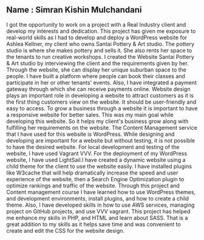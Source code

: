 ## Name : Simran Kishin Mulchandani ##
I got the opportunity to work on a project with a Real Industry client and develop my interests and dedication. 
This project has given me exposure to real-world skills as I had to develop and deploy a WordPress website for 
Ashlea Kellner, my client who owns Santai Pottery & Art studio. The pottery studio is where she makes pottery 
and sells it. She also rents her space to the tenants to run creative workshops. I created the Website Santai 
Pottery & Art studio by interviewing the client and the requirements given by her. Through the website, she can
display her unique suburban space to the people. I have built a platform where people can book their classes and
participate in her or other tenants' events. Also, I have integrated a payment gateway through which she can 
receive payments online. Website design plays an important role in developing a website to attract customers as
it is the first thing customers view on the website. It should be user-friendly and easy to access. To grow a 
business through a website it is important to have a responsive website for better sales. This was my main goal 
while developing this website. So it helps my client's business grow along with fulfilling her requirements on 
the website. The Content Management service that I have used for this website is WordPress. While designing and 
developing are important for a website but without testing, it is not possible to have the desired website. For 
local development and testing of the website, I have used Vagrant VVV. For the deployment of my WordPress website,
I have used LightSail.I have created a dynamic website using a child theme for the client to use the website easily.
I have installed plugins like W3cache that will help dramatically increase the speed and user experience of the 
website, then a Search Engine Optimization plugin to optimize rankings and traffic of the website. Through this project
and Content management course I have learned how to use WordPress themes, and development environments, install plugins,
and how to create a child theme. Also, I have developed skills in how to use AWS services, managing project on GitHub
projects, and use VVV vagrant. This project has helped me enhance my skills in PHP, and HTML and learn about SASS. 
That is a great addition to my skills as it helps save time and was convenient to create and edit the CSS for the website
design.
